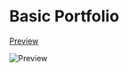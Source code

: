 # Basic Portfolio

[Preview](https://malcoon.github.io/Basic-Portfolio/)

![Preview](https://i.imgur.com/HJVknXb.png)

